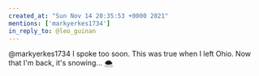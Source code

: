 ```yaml
---
created_at: "Sun Nov 14 20:35:53 +0000 2021"
mentions: ['markyerkes1734']
in_reply_to: @leo_guinan
---
```


@markyerkes1734 I spoke too soon. This was true when I left Ohio. Now that I'm back, it's snowing... 🌨